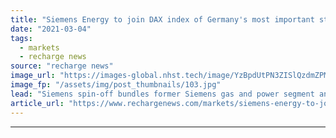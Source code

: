 ```yaml
---
title: "Siemens Energy to join DAX index of Germany's most important stocks"
date: "2021-03-04"
tags: 
  - markets
  - recharge news
source: "recharge news"
image_url: "https://images-global.nhst.tech/image/YzBpdUtPN3ZISlQzdmZPM1FkalIxd1Vja2FvQ1hTU3dlcVZadmlGSm9BMD0=/nhst/binary/7e57f9d6f42018d8b7983db1693d441c"
image_fp: "/assets/img/post_thumbnails/103.jpg"
lead: "Siemens spin-off bundles former Siemens gas and power segment and owns majority in wind turbine maker Siemens Gamesa"
article_url: "https://www.rechargenews.com/markets/siemens-energy-to-join-dax-index-of-germanys-most-important-stocks/2-1-974266"
---
```


---
